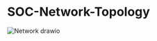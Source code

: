# SOC-Network-Topology

![Network drawio](https://github.com/user-attachments/assets/59000c34-4c06-43ec-8d94-6d7e42715555)
